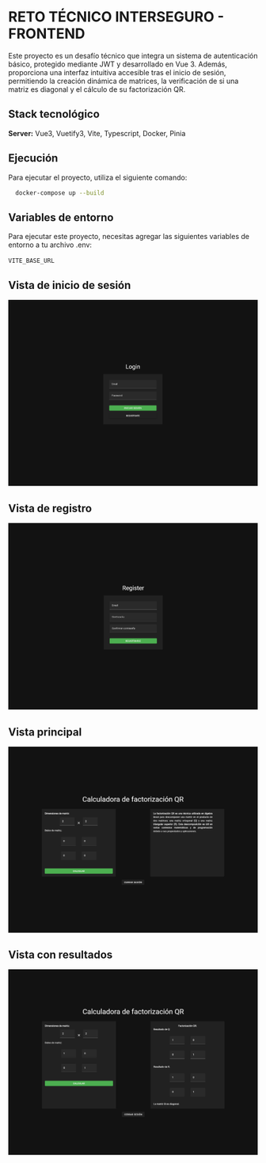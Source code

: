 
# RETO TÉCNICO INTERSEGURO - FRONTEND

Este proyecto es un desafío técnico que integra un sistema de autenticación básico, protegido mediante JWT y desarrollado en Vue 3. Además, proporciona una interfaz intuitiva accesible tras el inicio de sesión, permitiendo la creación dinámica de matrices, la verificación de si una matriz es diagonal y el cálculo de su factorización QR.

## Stack tecnológico

**Server:** Vue3, Vuetify3, Vite, Typescript, Docker, Pinia 


## Ejecución

Para ejecutar el proyecto, utiliza el siguiente comando:

```bash
  docker-compose up --build
```


## Variables de entorno

Para ejecutar este proyecto, necesitas agregar las siguientes variables de entorno a tu archivo .env:

`VITE_BASE_URL`

## Vista de inicio de sesión

![App Screenshot](./documentation/login.png)

## Vista de registro

![App Screenshot](./documentation/register.png)

## Vista principal

![App Screenshot](./documentation/main.png)

## Vista con resultados

![App Screenshot](./documentation/results.png)

